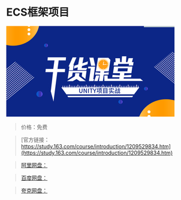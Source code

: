 # ECS框架项目

![img](../../../assets/study163/free/6d6efc355467480ba53d48f3b8391e00.jpg)

> 价格：免费

> [官方链接：https://study.163.com/course/introduction/1209529834.htm](https://study.163.com/course/introduction/1209529834.htm)

> [阿里网盘：]()

> [百度网盘：]()

> [夸克网盘：]()
